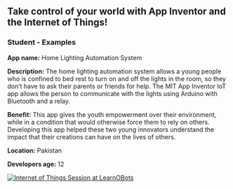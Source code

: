 ## Take control of your world with App Inventor and the Internet of Things!
### Student - Examples

**App name:** Home Lighting Automation System

**Description:** The home lighting automation system allows a young people who is confined to bed rest to turn on and off the lights in the room, so they don’t have to ask their parents or friends for help. The MIT App Inventor IoT app allows the person to communicate with the lights using Arduino with Bluetooth and a relay.

**Benefit:** This app gives the youth empowerment over their environment, while in a condition that would otherwise force them to rely on others. Developing this app helped these two young innovators understand the impact that their creations can have on the lives of others.

**Location:** Pakistan

**Developers age:** 12

[![Internet of Things Session at LearnOBots](http://img.youtube.com/vi/9DKTp1LscMg/0.jpg)](http://www.youtube.com/watch?v=9DKTp1LscMg "Internet of Things Session at LearnOBots")

